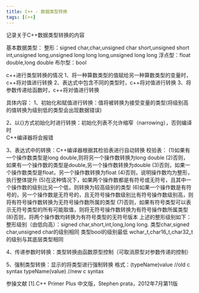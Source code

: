 ```yaml
---
title: C++ - 数据类型转换
tags: [C++]
---
```


记录关于C++数据类型转换的内容



基本数据类型：
整形：signed char,char,unsigned char
          short,unsigned short
          int,unsigned
          long,unsigned long
          long long,unsigned long long
浮点型：float
              double,long double
布尔型：bool
          
c++进行类型转换的情况
1、将一种算数类型的值赋给另一种算数类型的变量时，c++将对值进行转换
2、表达式中包含不同的类型时，c++将对值进行转换
3、将参数传递给函数时，c++将对值进行转换

具体内容：
1、初始化和赋值进行转换：值将被转换为接受变量的类型(将级别高的值转换为级别低的类型会出现数据错误)

2、以{}方式初始化时进行转换：初始化列表不允许缩窄（narrowing），否则编译时   
     C++编译器将会报错
     
3、表达式中的转换：C++编译器根据其检验表进行自动转换
    校验表：
     (1)如果有一个操作数类型是long double,则将另一个操作数转换为long double
     (2)否则，如果有一个操作数的类型是double,另一个操作数转换为double
     (3)否则，如果一个操作数类型是float，另一个操作数转换为float
     (4)否则，说明操作数均为整形，执行整体提升
     (5)在这种情况下，如果两个操作数都是有符号或无符号，且其中一个操作数的级别比另一个低，则转换为较高级别的类型
     (6)如果一个操作数是有符号的，另一个操作数是无符号的，且无符号操作数级别比有符号操作数级别高，则将有符号操作数转换为无符号操作数所属的类型
     (7)否则，如果有符号类型可以表示无符号类型的所有可能取值，则将无符号操作数转换为有符号操作数所属类型
     (8)否则，将两个操作数均转换为有符号类型的无符号版本
     上述的整形级别如下：
     整形级别（由低向高）：signed char,short,int,long,long long.
     类型char,signed char,unsigned char的级别相同
     类型bool的级别最低
     wchar_t,char16_t,char32_t的级别与其底层类型相同
     
4、传递参数时转换：类型转换由函数原型控制（可取消原型对参数传递的控制）

5、强制类型转换：显示的将类型进行强制转换
         格式：(typeName)value   //old c syntax
                    typeName(value)  //new c syntax


参操文献
[1].C++ Primer Plus 中文版，Stephen prata，2012年7月第11版